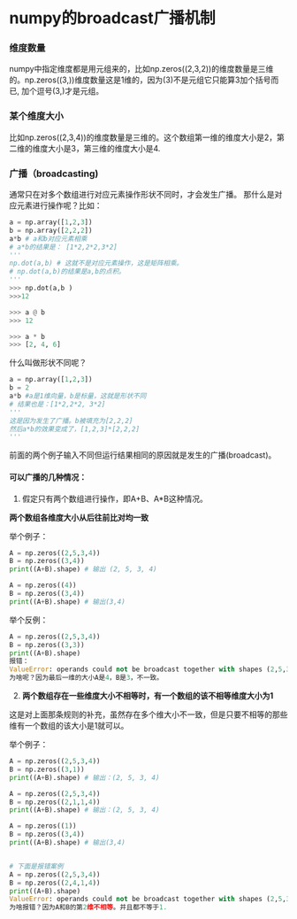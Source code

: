 # numpy的broadcast广播机制

### 维度数量

numpy中指定维度都是用元组来的，比如np.zeros((2,3,2))的维度数量是三维的。np.zeros((3,))维度数量这是1维的，因为(3)不是元组它只能算3加个括号而已, 加个逗号(3,)才是元组。

### 某个维度大小

比如np.zeros((2,3,4))的维度数量是三维的。这个数组第一维的维度大小是2，第二维的维度大小是3，第三维的维度大小是4.

### 广播（broadcasting)

通常只在对多个数组进行对应元素操作形状不同时，才会发生广播。
那什么是对应元素进行操作呢？比如：

```python
a = np.array([1,2,3])
b = np.array([2,2,2])
a*b # a和b对应元素相乘
# a*b的结果是： [1*2,2*2,3*2]
'''
np.dot(a,b) # 这就不是对应元素操作，这是矩阵相乘。
# np.dot(a,b)的结果是a,b的点积。
'''
>>> np.dot(a,b )
>>>12

>>> a @ b
>>> 12

>>> a * b 
>>> [2, 4, 6]
```

什么叫做形状不同呢？

```python
a = np.array([1,2,3])
b = 2
a*b #a是1维向量，b是标量，这就是形状不同
# 结果也是：[1*2,2*2, 3*2]
'''
这是因为发生了广播。b被填充为[2,2,2]
然后a*b的效果变成了，[1,2,3]*[2,2,2]
'''
```

前面的两个例子输入不同但运行结果相同的原因就是发生的广播(broadcast)。



#### **可以广播的几种情况**：

1. 假定只有两个数组进行操作，即A+B、A*B这种情况。


 **两个数组各维度大小从后往前比对均一致**

举个例子：

```python
A = np.zeros((2,5,3,4))
B = np.zeros((3,4))
print((A+B).shape) # 输出 (2, 5, 3, 4)

A = np.zeros((4))
B = np.zeros((3,4))
print((A+B).shape) # 输出(3,4)
```

举个反例：

```python
A = np.zeros((2,5,3,4))
B = np.zeros((3,3))
print((A+B).shape)
报错：
ValueError: operands could not be broadcast together with shapes (2,5,3,4) (3,3)
为啥呢？因为最后一维的大小A是4，B是3，不一致。
```

2. **两个数组存在一些维度大小不相等时，有一个数组的该不相等维度大小为1**

这是对上面那条规则的补充，虽然存在多个维大小不一致，但是只要不相等的那些维有一个数组的该大小是1就可以。

举个例子：

```python
A = np.zeros((2,5,3,4))
B = np.zeros((3,1))
print((A+B).shape) # 输出：(2, 5, 3, 4)

A = np.zeros((2,5,3,4))
B = np.zeros((2,1,1,4))
print((A+B).shape) # 输出：(2, 5, 3, 4)

A = np.zeros((1))
B = np.zeros((3,4))
print((A+B).shape) # 输出(3,4)


# 下面是报错案例
A = np.zeros((2,5,3,4))
B = np.zeros((2,4,1,4))
print((A+B).shape)
ValueError: operands could not be broadcast together with shapes (2,5,3,4) (2,4,1,4)
为啥报错？因为A和B的第2维不相等。并且都不等于1.
```


